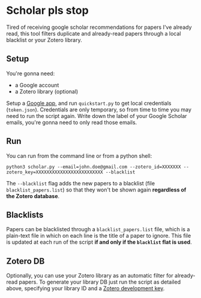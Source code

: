 # Scholar pls stop
Tired of receiving google scholar recommendations for papers I've already read, this tool filters duplicate and already-read papers through a local blacklist or your Zotero library.

## Setup
You're gonna need:
- a Google account
- a Zotero library (optional)

Setup a [Google app](https://developers.google.com/gmail/api/quickstart/python), and run `quickstart.py` to get local credentials (`token.json`).
Credentials are only temporary, so from time to time you may need to run the script again.
Write down the label of your Google Scholar emails, you're gonna need to only read those emails.

## Run
You can run from the command line or from a python shell:
```
python3 scholar.py --email=john.doe@gmail.com --zotero_id=XXXXXXX --zotero_key=XXXXXXXXXXXXXXXXXXXXXXXXX --blacklist
```
The `--blacklist` flag adds the new papers to a blacklist (file `blacklist_papers.list`) so that they won't be shown again **regardless of the Zotero database**.


## Blacklists
Papers can be blacklisted through a `blacklist_papers.list` file, which is a plain-text file in which on each line is the title of a paper to ignore.
This file is updated at each run of the script **if and only if the `blacklist` flat is used**.

## Zotero DB
Optionally, you can use your Zotero library as an automatic filter for already-read papers.
To generate your library DB just run the script as detailed above, specifying your library ID and a [Zotero development key](https://www.zotero.org/settings/keys/new).
